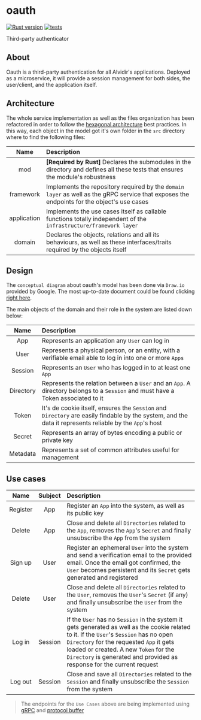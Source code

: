 # oauth

[![Rust version](https://img.shields.io/badge/Cargo-v1.53.0-orange.svg)](https://www.rust-lang.org/) [![tests](https://github.com/alvidir/oauth/actions/workflows/test.yaml/badge.svg?branch=master)](https://github.com/alvidir/oauth/actions/workflows/test.yaml)

Third-party authenticator

## About

Oauth is a third-party authentication for all Alvidir's applications. Deployed as a microservice, it will provide a session management for both sides, the user/client, and the application itself.

## Architecture

The whole service implementation as well as the files organization has been refactored in order to follow the [hexagonal architecture](https://en.wikipedia.org/wiki/Hexagonal_architecture_(software)) best practices. In this way, each object in the model got it's own folder in the `src` directory where to find the following files:

| Name | Description |
|:-:|:-|
|mod| **[Required by Rust]** Declares the submodules in the directory and defines all these tests that ensures the module's robustness |
|framework| Implements the repository required by the `domain layer` as well as the gRPC service that exposes the endpoints for the object's use cases |
|application| Implements the use cases itself as callable functions totally independent of the `infrastructure/framework layer` |
|domain| Declares the objects, relations and all its behaviours, as well as these interfaces/traits required by the objects itself |

## Design

The `conceptual diagram` about oauth's model has been done via `Draw.io` provided by Google. The most up-to-date document could be found clicking [right here](https://drive.google.com/file/d/1huTe3jNqp3A_0WMB6tjhwSkBoqh_uA9F/view?usp=sharing).

The main objects of the domain and their role in the system are listed down below:

| Name | Description |
|:-:|:-|
| App | Represents an application any `User` can log in |
| User | Represents a physical person, or an entity, with a verifiable email able to log in into one or more `Apps` |
| Session | Represents an `User` who has logged in to at least one `App`|
| Directory | Represents the relation between a `User` and an `App`. A directory belongs to a `Session` and must have a Token associated to it|
| Token | It's de cookie itself, ensures the `Session` and `Directory` are easily findable by the system, and the data it represents reliable by the `App`'s host|
| Secret | Represents an array of bytes encoding a public or private key |
| Metadata | Represents a set of common attributes useful for management |

## Use cases

| Name | Subject | Description |
|:-:|:-:|:-|
| Register | App | Register an `App` into the system, as well as its public key|
| Delete | App | Close and delete all `Directories` related to the `App`, removes the `App`'s `Secret` and finally unsubscribe the `App` from the system|
| Sign up | User | Register an ephemeral `User` into the system and send a verification email to the provided email. Once the email got confirmed, the `User` becomes persistent and its `Secret` gets generated and registered |
| Delete | User | Close and delete all `Directories` related to the `User`, removes the `User`'s `Secret` (if any) and finally unsubscribe the `User` from the system|
| Log in | Session | If the `User` has no `Session` in the system it gets generated as well as the cookie related to it. If the `User`'s `Session` has no open `Directory` for the requested `App` it gets loaded or created. A new `Token` for the `Directory` is generated and provided as response for the current request |
| Log out | Session | Close and save all `Directories` related to the `Session` and finally unsubscribe the `Session` from the system |

> The endpoints for the `Use Cases` above are being implemented using [gRPC](https://grpc.io/) and [protocol buffer](https://developers.google.com/protocol-buffers)